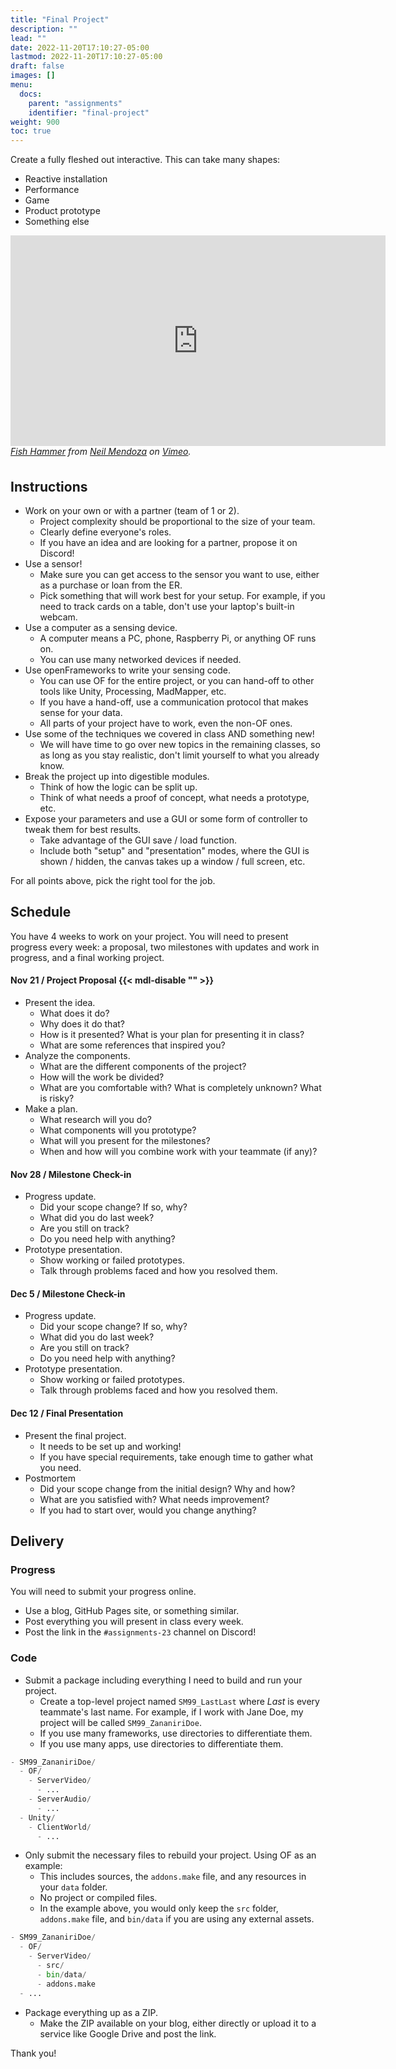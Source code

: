 ```yaml
---
title: "Final Project"
description: ""
lead: ""
date: 2022-11-20T17:10:27-05:00
lastmod: 2022-11-20T17:10:27-05:00
draft: false
images: []
menu:
  docs:
    parent: "assignments"
    identifier: "final-project"
weight: 900
toc: true
---
```


Create a fully fleshed out interactive. This can take many shapes:

* Reactive installation
* Performance
* Game
* Product prototype
* Something else

<figure style="width:600px;height:360px;display:block;margin:0 auto;">
<iframe src="https://player.vimeo.com/video/220895476?h=67f5fccde6" width="600" height="337" frameborder="0" allow="autoplay; fullscreen; picture-in-picture" allowfullscreen></iframe>
<figcaption><i><a href="https://vimeo.com/220895476">Fish Hammer</a> from <a href="https://vimeo.com/neilmendoza">Neil Mendoza</a> on <a href="https://vimeo.com">Vimeo</a>.</i></figcaption>
</figure>

## Instructions

* Work on your own or with a partner (team of 1 or 2).
  * Project complexity should be proportional to the size of your team.
  * Clearly define everyone's roles.
  * If you have an idea and are looking for a partner, propose it on Discord!
* Use a sensor!
  * Make sure you can get access to the sensor you want to use, either as a purchase or loan from the ER.
  * Pick something that will work best for your setup. For example, if you need to track cards on a table, don't use your laptop's built-in webcam.
* Use a computer as a sensing device.
  * A computer means a PC, phone, Raspberry Pi, or anything OF runs on.
  * You can use many networked devices if needed.
* Use openFrameworks to write your sensing code.
  * You can use OF for the entire project, or you can hand-off to other tools like Unity, Processing, MadMapper, etc.
  * If you have a hand-off, use a communication protocol that makes sense for your data.
  * All parts of your project have to work, even the non-OF ones.
* Use some of the techniques we covered in class AND something new!
  * We will have time to go over new topics in the remaining classes, so as long as you stay realistic, don't limit yourself to what you already know.
* Break the project up into digestible modules.
  * Think of how the logic can be split up.
  * Think of what needs a proof of concept, what needs a prototype, etc.
* Expose your parameters and use a GUI or some form of controller to tweak them for best results.
  * Take advantage of the GUI save / load function.
  * Include both "setup" and "presentation" modes, where the GUI is shown / hidden, the canvas takes up a window / full screen, etc.

For all points above, pick the right tool for the job.

## Schedule

You have 4 weeks to work on your project. You will need to present progress every week: a proposal, two milestones with updates and work in progress, and a final working project.

#### Nov 21 / Project Proposal {{< mdl-disable "<!-- markdownlint-disable MD001 -->" >}}

* Present the idea.
  * What does it do?
  * Why does it do that?
  * How is it presented? What is your plan for presenting it in class?
  * What are some references that inspired you?
* Analyze the components.
  * What are the different components of the project?
  * How will the work be divided?
  * What are you comfortable with? What is completely unknown? What is risky?
* Make a plan.
  * What research will you do?
  * What components will you prototype?
  * What will you present for the milestones?
  * When and how will you combine work with your teammate (if any)?

#### Nov 28 / Milestone Check-in

* Progress update.
  * Did your scope change? If so, why?
  * What did you do last week?
  * Are you still on track?
  * Do you need help with anything?
* Prototype presentation.
  * Show working or failed prototypes.
  * Talk through problems faced and how you resolved them.

#### Dec 5 / Milestone Check-in

* Progress update.
  * Did your scope change? If so, why?
  * What did you do last week?
  * Are you still on track?
  * Do you need help with anything?
* Prototype presentation.
  * Show working or failed prototypes.
  * Talk through problems faced and how you resolved them.

#### Dec 12 / Final Presentation

* Present the final project.
  * It needs to be set up and working!
  * If you have special requirements, take enough time to gather what you need.
* Postmortem
  * Did your scope change from the initial design? Why and how?
  * What are you satisfied with? What needs improvement?
  * If you had to start over, would you change anything?

## Delivery

### Progress

You will need to submit your progress online.

* Use a blog, GitHub Pages site, or something similar.
* Post everything you will present in class every week.
* Post the link in the `#assignments-23` channel on Discord!

### Code

* Submit a package including everything I need to build and run your project.
  * Create a top-level project named `SM99_LastLast` where *Last* is every teammate's last name. For example, if I work with Jane Doe, my project will be called `SM99_ZananiriDoe`.
  * If you use many frameworks, use directories to differentiate them.
  * If you use many apps, use directories to differentiate them.

```python
- SM99_ZananiriDoe/
  - OF/
    - ServerVideo/
      - ...
    - ServerAudio/
      - ...
  - Unity/
    - ClientWorld/
      - ...
```

* Only submit the necessary files to rebuild your project. Using OF as an example:
  * This includes sources, the `addons.make` file, and any resources in your `data` folder.
  * No project or compiled files.
  * In the example above, you would only keep the `src` folder, `addons.make` file, and `bin/data` if you are using any external assets.

```python
- SM99_ZananiriDoe/
  - OF/
    - ServerVideo/
      - src/
      - bin/data/
      - addons.make
  - ...
```

* Package everything up as a ZIP.
  * Make the ZIP available on your blog, either directly or upload it to a service like Google Drive and post the link.

Thank you!
